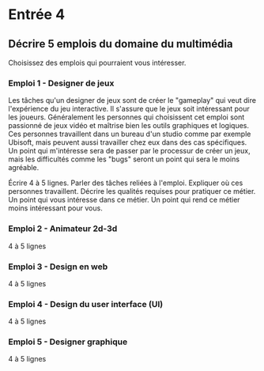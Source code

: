 # Entrée 4
## Décrire 5 emplois du domaine du multimédia
Choisissez des emplois qui pourraient vous intéresser. 

### Emploi 1 - Designer de jeux
Les tâches qu'un designer de jeux sont de créer le ­­­­­­­­­­­­­­­"gameplay" qui veut dire l'expérience du jeu interactive. Il s'assure que le jeux soit intéressant pour les joueurs. Généralement les personnes qui choisissent cet emploi sont passionné de jeux vidéo et maîtrise bien les outils graphiques et logiques. Ces personnes travaillent dans un bureau d'un studio comme par exemple Ubisoft, mais peuvent aussi travailler chez eux dans des cas spécifiques. Un point qui m'intéresse sera de passer par le processur de créer un jeux, mais les difficultés comme les "bugs" seront un point qui sera le moins agréable.




Écrire 4 à 5 lignes. Parler des tâches reliées à l'emploi. Expliquer où ces personnes travaillent. Décrire les qualités requises pour pratiquer ce métier. Un point qui vous intéresse dans ce métier. Un point qui rend ce métier moins intéressant pour vous.  

### Emploi 2 - Animateur 2d-3d
4 à 5 lignes

### Emploi 3 - Design en web
4 à 5 lignes 

### Emploi 4 - Design du user interface (UI)
4 à 5 lignes

### Emploi 5 - Designer graphique
4 à 5 lignes



